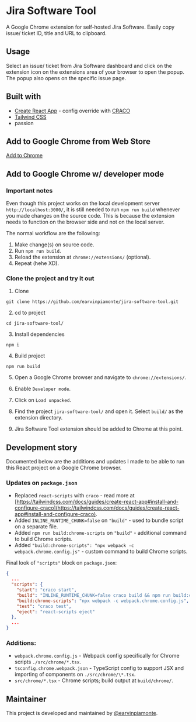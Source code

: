# Jira Software Tool

A Google Chrome extension for self-hosted Jira Software. Easily copy issue/ ticket ID, title and URL to clipboard.

## Usage

Select an issue/ ticket from Jira Software dashboard and click on the extension icon on the extensions area of your browser to open the popup. The popup also opens on the specific issue page.

## Built with

- [Create React App](https://create-react-app.dev/) - config override with [CRACO](https://github.com/gsoft-inc/craco)
- [Tailwind CSS](https://tailwindcss.com/)
- passion

## Add to Google Chrome from Web Store

[Add to Chrome](https://chrome.google.com/webstore/detail/jira-software-tool/nffiapablabogfkpckmgbeiocccifbed)

## Add to Google Chrome w/ developer mode

### Important notes

Even though this project works on the local development server `http://localhost:3000/`, it is still needed to run `npm run build` whenever you made changes on the source code. This is because the extension needs to function on the browser side and not on the local server.

The normal workflow are the following:

1. Make change(s) on source code.
2. Run `npm run build`.
3. Reload the extension at `chrome://extensions/` (optional).
4. Repeat (hehe XD).

### Clone the project and try it out

1. Clone

```
git clone https://github.com/earvinpiamonte/jira-software-tool.git
```

2. cd to project

```
cd jira-software-tool/
```

3. Install dependencies

```
npm i
```

4. Build project

```
npm run build
```

5. Open a Google Chrome browser and navigate to `chrome://extensions/`.

6. Enable `Developer mode`.

7. Click on `Load unpacked`.

8. Find the project `jira-software-tool/` and open it. Select `build/` as the extension directory.

9. Jira Software Tool extension should be added to Chrome at this point.

## Development story

Documented below are the additions and updates I made to be able to run this React project on a Google Chrome browser.

### Updates on `package.json`

- Replaced `react-scripts` with `craco` - read more at [https://tailwindcss.com/docs/guides/create-react-app#install-and-configure-craco](https://tailwindcss.com/docs/guides/create-react-app#install-and-configure-craco).
- Added `INLINE_RUNTIME_CHUNK=false` on `"build"` - used to bundle script on a separate file.
- Added `npm run build:chrome-scripts` on `"build"` - additional command to build Chrome scripts.
- Added `"build:chrome-scripts": "npx webpack -c webpack.chrome.config.js"` - custom command to build Chrome scripts.

Final look of `"scripts"` block on `package.json`:

```json
{
  ...
  "scripts": {
    "start": "craco start",
    "build": "INLINE_RUNTIME_CHUNK=false craco build && npm run build:chrome-scripts",
    "build:chrome-scripts": "npx webpack -c webpack.chrome.config.js",
    "test": "craco test",
    "eject": "react-scripts eject"
  },
  ...
}
```

### Additions:

- `webpack.chrome.config.js` - Webpack config specifically for Chrome scripts `./src/chrome/*.tsx`.
- `tsconfig.chrome.webpack.json` - TypeScript config to support JSX and importing of components on `./src/chrome/\*.tsx`.
- `src/chrome/*.tsx` - Chrome scripts; build output at `build/chrome/`.

## Maintainer

This project is developed and maintained by [@earvinpiamonte](https://twitter.com/earvinpiamonte).
